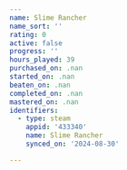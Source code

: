 ```yaml
---
name: Slime Rancher
name_sort: ''
rating: 0
active: false
progress: ''
hours_played: 39
purchased_on: .nan
started_on: .nan
beaten_on: .nan
completed_on: .nan
mastered_on: .nan
identifiers:
  - type: steam
    appid: '433340'
    name: Slime Rancher
    synced_on: '2024-08-30'

---
```

